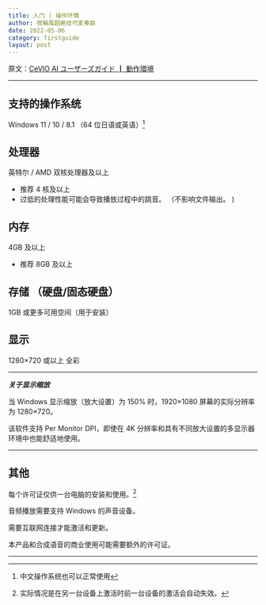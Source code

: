 ```yaml
---
title: 入门 | 操作环境
author: 夜輪風超絶技巧変奏曲
date: 2022-05-06
category: firstguide
layout: post
---
```

原文：[CeVIO AI ユーザーズガイド ┃ 動作環境](https://cevio.jp/guide/cevio_ai/firstguide/system_requirements/)

---

## 支持的操作系统

Windows 11 / 10 / 8.1 （64 位日语或英语）[^1]



## 处理器

英特尔 / AMD 双核处理器及以上

* 推荐 4 核及以上
* 过低的处理性能可能会导致播放过程中的跳音。 （不影响文件输出。 )

## 内存

4GB 及以上

* 推荐 8GB 及以上

## 存储 （硬盘/固态硬盘）

1GB 或更多可用空间（用于安装）

## 显示

1280×720 或以上 全彩

---

***关于显示缩放***

当 Windows 显示缩放（放大设置）为 150% 时，1920×1080 屏幕的实际分辨率为 1280×720。

该软件支持 Per Monitor DPI，即使在 4K 分辨率和具有不同放大设置的多显示器环境中也能舒适地使用。

---

## 其他

每个许可证仅供一台电脑的安装和使用。[^2]

音频播放需要支持 Windows 的声音设备。

需要互联网连接才能激活和更新。

本产品和合成语音的商业使用可能需要额外的许可证。

---

[^1]: 中文操作系统也可以正常使用
[^2]: 实际情况是在另一台设备上激活时前一台设备的激活会自动失效。